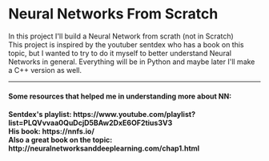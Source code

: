 # Neural Networks From Scratch

In this project I'll build a Neural Network from scrath (not in Scratch) <br>
This project is inspired by the youtuber sentdex who has a book on this topic, but I wanted to try to do it myself to better understand Neural Networks in general.
Everything will be in Python and maybe later I'll make a C++ version as well.

---

<h4>Some resources that helped me in understanding more about NN:<h4>
     Sentdex's playlist: https://www.youtube.com/playlist?list=PLQVvvaa0QuDcjD5BAw2DxE6OF2tius3V3
<br> His book: https://nnfs.io/
<br> Also a great book on the topic: http://neuralnetworksanddeeplearning.com/chap1.html
